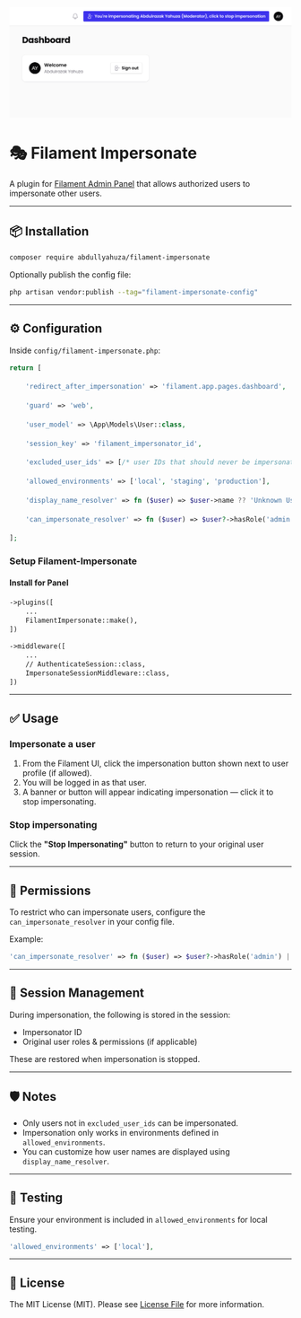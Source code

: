 ![DEMO UI](resources/github/shots/ui.png)

# 🎭 Filament Impersonate

A plugin for [Filament Admin Panel](https://filamentphp.com/) that allows authorized users to impersonate other users.

---

## 📦 Installation

```bash
composer require abdullyahuza/filament-impersonate
```

Optionally publish the config file:

```bash
php artisan vendor:publish --tag="filament-impersonate-config"
```

---

## ⚙️ Configuration

Inside `config/filament-impersonate.php`:

```php
return [

    'redirect_after_impersonation' => 'filament.app.pages.dashboard',

    'guard' => 'web',

    'user_model' => \App\Models\User::class,

    'session_key' => 'filament_impersonator_id',

    'excluded_user_ids' => [/* user IDs that should never be impersonated */],

    'allowed_environments' => ['local', 'staging', 'production'],

    'display_name_resolver' => fn ($user) => $user->name ?? 'Unknown User',

    'can_impersonate_resolver' => fn ($user) => $user?->hasRole('admin') || $user?->can('impersonate users'),

];
```
### Setup Filament-Impersonate
#### Install for Panel
```code
->plugins([
	...
	FilamentImpersonate::make(),
])
```

```code
->middleware([
	...
	// AuthenticateSession::class,
	ImpersonateSessionMiddleware::class,
])
```
---

## ✅ Usage

### Impersonate a user

1. From the Filament UI, click the impersonation button shown next to user profile (if allowed).
2. You will be logged in as that user.
3. A banner or button will appear indicating impersonation — click it to stop impersonating.

### Stop impersonating

Click the **"Stop Impersonating"** button to return to your original user session.

---

## 🔐 Permissions

To restrict who can impersonate users, configure the `can_impersonate_resolver` in your config file.

Example:

```php
'can_impersonate_resolver' => fn ($user) => $user?->hasRole('admin') || $user?->can('impersonate_users'),
```

---

## 💾 Session Management

During impersonation, the following is stored in the session:

- Impersonator ID
- Original user roles & permissions (if applicable)

These are restored when impersonation is stopped.

---

## 🛡️ Notes

- Only users not in `excluded_user_ids` can be impersonated.
- Impersonation only works in environments defined in `allowed_environments`.
- You can customize how user names are displayed using `display_name_resolver`.

---

## 🧪 Testing

Ensure your environment is included in `allowed_environments` for local testing.

```php
'allowed_environments' => ['local'],
```

---

## 📄 License

The MIT License (MIT). Please see [License File](LINCENSE) for more information.
